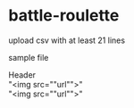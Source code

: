 # battle-roulette
upload csv with at least 21 lines

sample file

Header <br>
"<img src=""url"">" <br>
"<img src=""url"">"
